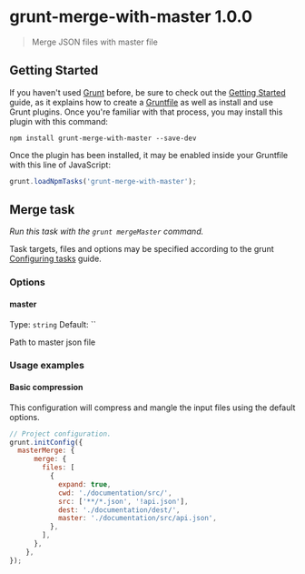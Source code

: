 # grunt-merge-with-master 1.0.0
> Merge JSON files with master file


## Getting Started

If you haven't used [Grunt](http://gruntjs.com/) before, be sure to check out the [Getting Started](http://gruntjs.com/getting-started) guide, as it explains how to create a [Gruntfile](http://gruntjs.com/sample-gruntfile) as well as install and use Grunt plugins. Once you're familiar with that process, you may install this plugin with this command:

```shell
npm install grunt-merge-with-master --save-dev
```

Once the plugin has been installed, it may be enabled inside your Gruntfile with this line of JavaScript:

```js
grunt.loadNpmTasks('grunt-merge-with-master');
```


## Merge task
_Run this task with the `grunt mergeMaster` command._

Task targets, files and options may be specified according to the grunt [Configuring tasks](http://gruntjs.com/configuring-tasks) guide.

### Options

#### master
Type: `string`
Default: ``

Path to master json file


### Usage examples

#### Basic compression

This configuration will compress and mangle the input files using the default options.

```js
// Project configuration.
grunt.initConfig({
  masterMerge: {
      merge: {
        files: [
          {
            expand: true,
            cwd: './documentation/src/',
            src: ['**/*.json', '!api.json'],
            dest: './documentation/dest/',
            master: './documentation/src/api.json',
          },
        ],
      },
    },
});
```
